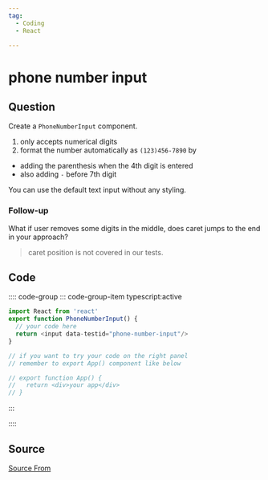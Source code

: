 ```yaml
---
tag:
  - Coding
  - React

---
```

  
# phone number input

## Question
Create a `PhoneNumberInput` component.

1.  only accepts numerical digits
2.  format the number automatically as `(123)456-7890` by

*   adding the parenthesis when the 4th digit is entered
*   also adding `-` before 7th digit

You can use the default text input without any styling.

### Follow-up

What if user removes some digits in the middle, does caret jumps to the end in your approach?

> caret position is not covered in our tests.

## Code
:::: code-group
::: code-group-item typescript:active
```typescript
import React from 'react'
export function PhoneNumberInput() {
  // your code here
  return <input data-testid="phone-number-input"/>
}

// if you want to try your code on the right panel
// remember to export App() component like below

// export function App() {
//   return <div>your app</div>
// }
```
:::
    
::::



##  Source
[Source From](https://bigfrontend.dev/react/phone-number-input)

  
